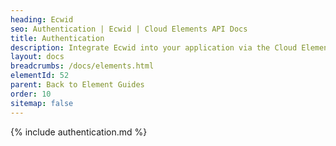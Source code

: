 ```yaml
---
heading: Ecwid
seo: Authentication | Ecwid | Cloud Elements API Docs
title: Authentication
description: Integrate Ecwid into your application via the Cloud Elements APIs.
layout: docs
breadcrumbs: /docs/elements.html
elementId: 52
parent: Back to Element Guides
order: 10
sitemap: false
---
```


{% include authentication.md %}
